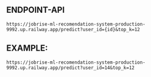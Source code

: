 ## ENDPOINT-API 

` https://jobrise-ml-recomendation-system-production-9992.up.railway.app/predict?user_id={id}&top_k=12 `

## EXAMPLE:

` https://jobrise-ml-recomendation-system-production-9992.up.railway.app/predict?user_id=14&top_k=12 `

